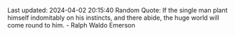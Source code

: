 Last updated: 2024-04-02 20:15:40
Random Quote: If the single man plant himself indomitably on his instincts, and there abide, the huge world will come round to him. - Ralph Waldo Emerson